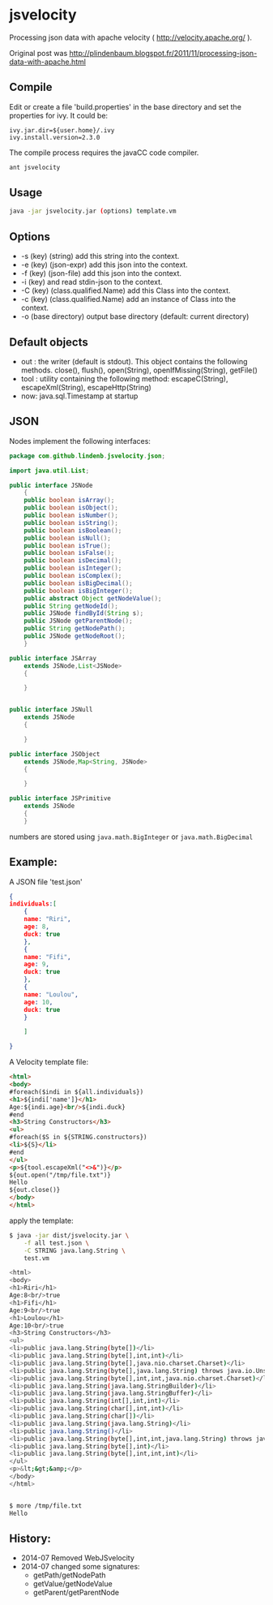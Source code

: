 jsvelocity
==========

Processing json data with apache velocity  ( http://velocity.apache.org/ ).

Original post was http://plindenbaum.blogspot.fr/2011/11/processing-json-data-with-apache.html


Compile
-------
Edit or create a file 'build.properties' in the base directory and set the properties for ivy.
It could be:
```
ivy.jar.dir=${user.home}/.ivy
ivy.install.version=2.3.0
```

The compile process requires the javaCC code compiler.

```bash
ant jsvelocity
```

Usage
-----

```bash
java -jar jsvelocity.jar (options) template.vm
```

Options
-------
* -s (key) (string) add this string into the context.
* -e (key) (json-expr) add this json into the context.
* -f (key) (json-file) add this json into the context.
* -i (key) and read stdin-json to the context.
* -C (key) (class.qualified.Name) add this Class into the context.
* -c (key) (class.qualified.Name) add an instance of Class into the context.
* -o (base directory) output base directory (default: current directory)

Default objects
---------------
* out : the writer (default is stdout). This object contains the following methods. close(), flush(), open(String), openIfMissing(String), getFile()
* tool : utility containing the following method: escapeC(String), escapeXml(String), escapeHttp(String)
* now: java.sql.Timestamp at startup

JSON
---------------
Nodes implement the following interfaces:

```java
package com.github.lindenb.jsvelocity.json;

import java.util.List;

public interface JSNode
	{
	public boolean isArray();
	public boolean isObject();
	public boolean isNumber();
	public boolean isString();
	public boolean isBoolean();
	public boolean isNull();
	public boolean isTrue();
	public boolean isFalse();
	public boolean isDecimal();
	public boolean isInteger();
	public boolean isComplex();
	public boolean isBigDecimal();
	public boolean isBigInteger();
	public abstract Object getNodeValue();
	public String getNodeId();
	public JSNode findById(String s);
	public JSNode getParentNode();
	public String getNodePath();
	public JSNode getNodeRoot();
	}

public interface JSArray
	extends JSNode,List<JSNode>
	{

	}


public interface JSNull
	extends JSNode
	{

	}

public interface JSObject
	extends JSNode,Map<String, JSNode>
	{

	}

public interface JSPrimitive
	extends JSNode
	{
	}

```
numbers are stored using `java.math.BigInteger` or `java.math.BigDecimal`



Example:
--------
A JSON file 'test.json'
```json
{
individuals:[
	{
	name: "Riri",
	age: 8,
	duck: true
	},
	{
	name: "Fifi",
	age: 9,
	duck: true
	},
	{
	name: "Loulou",
	age: 10,
	duck: true
	}

	]

}

```
A Velocity template file:
```html
<html>
<body>
#foreach($indi in ${all.individuals})
<h1>${indi['name']}</h1>
Age:${indi.age}<br/>${indi.duck}
#end
<h3>String Constructors</h3>
<ul>
#foreach($S in ${STRING.constructors})
<li>${S}</li>
#end
</ul>
<p>${tool.escapeXml("<>&")}</p>
${out.open("/tmp/file.txt")}
Hello
${out.close()}
</body>
</html>
```

apply the template:
```bash
$ java -jar dist/jsvelocity.jar \
	-f all test.json \
	-C STRING java.lang.String \
	test.vm

<html>
<body>
<h1>Riri</h1>
Age:8<br/>true
<h1>Fifi</h1>
Age:9<br/>true
<h1>Loulou</h1>
Age:10<br/>true
<h3>String Constructors</h3>
<ul>
<li>public java.lang.String(byte[])</li>
<li>public java.lang.String(byte[],int,int)</li>
<li>public java.lang.String(byte[],java.nio.charset.Charset)</li>
<li>public java.lang.String(byte[],java.lang.String) throws java.io.UnsupportedEncodingException</li>
<li>public java.lang.String(byte[],int,int,java.nio.charset.Charset)</li>
<li>public java.lang.String(java.lang.StringBuilder)</li>
<li>public java.lang.String(java.lang.StringBuffer)</li>
<li>public java.lang.String(int[],int,int)</li>
<li>public java.lang.String(char[],int,int)</li>
<li>public java.lang.String(char[])</li>
<li>public java.lang.String(java.lang.String)</li>
<li>public java.lang.String()</li>
<li>public java.lang.String(byte[],int,int,java.lang.String) throws java.io.UnsupportedEncodingException</li>
<li>public java.lang.String(byte[],int)</li>
<li>public java.lang.String(byte[],int,int,int)</li>
</ul>
<p>&lt;&gt;&amp;</p>
</body>
</html>


$ more /tmp/file.txt 
Hello


```


History:
--------

* 2014-07 Removed WebJSvelocity
* 2014-07  changed some signatures:
  * getPath/getNodePath
  * getValue/getNodeValue
  * getParent/getParentNode
